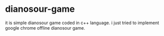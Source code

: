 
# dianosour-game
it is simple dianosour game coded in c++ language. 
i just tried to implement google chrome offline dianosour game.






































